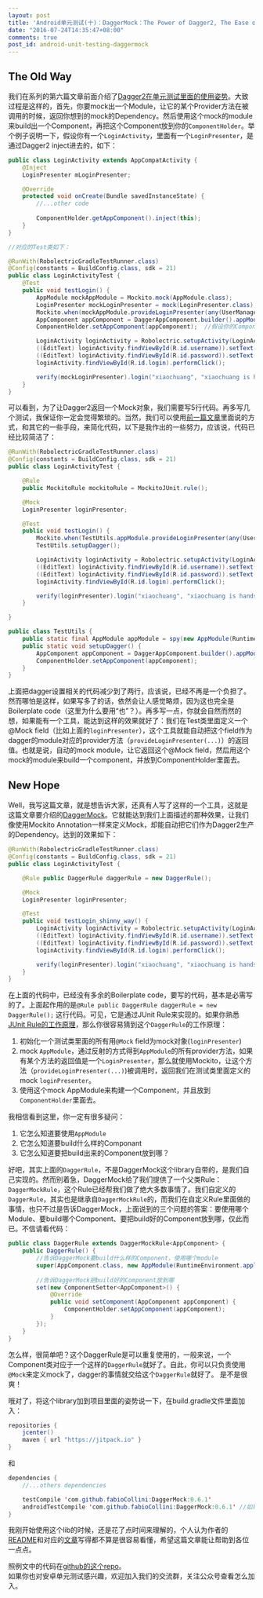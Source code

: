 ```yaml
---
layout: post
title: 'Android单元测试(十)：DaggerMock：The Power of Dagger2, The Ease of Mockito'
date: "2016-07-24T14:35:47+08:00"
comments: true
post_id: android-unit-testing-daggermock
---
```


## The Old Way
我们在系列的第六篇文章前面介绍了[Dagger2在单元测试里面的使用姿势](http://chriszou.com/2016/05/10/android-unit-testing-di-dagger.html)。大致过程是这样的，首先，你要mock出一个Module，让它的某个Provider方法在被调用的时候，返回你想到的mock的Dependency。然后使用这个mock的module来build出一个Component，再把这个Component放到你的`ComponentHolder`。举个例子说明一下，假设你有一个`LoginActivity`，里面有一个`LoginPresenter`，是通过Dagger2 inject进去的，如下：

```java
public class LoginActivity extends AppCompatActivity {
    @Inject
    LoginPresenter mLoginPresenter;

    @Override
    protected void onCreate(Bundle savedInstanceState) {
        //...other code
        
        ComponentHolder.getAppComponent().inject(this);
    }
}

//对应的Test类如下：

@RunWith(RobolectricGradleTestRunner.class)
@Config(constants = BuildConfig.class, sdk = 21)
public class LoginActivityTest {
    @Test
    public void testLogin() {
        AppModule mockAppModule = Mockito.mock(AppModule.class);
        LoginPresenter mockLoginPresenter = mock(LoginPresenter.class);
        Mockito.when(mockAppModule.provideLoginPresenter(any(UserManager.class), any(PasswordValidator.class))).thenReturn(mockLoginPresenter);  //当mockAppModule的provideLoginPresenter()方法被调用时，让它返回mockLoginPresenter
        AppComponent appComponent = DaggerAppComponent.builder().appModule(mockAppModule).build();  //用mockAppModule来创建DaggerAppComponent
        ComponentHolder.setAppComponent(appComponent);  //假设你的Component是放在ComponentHolder里面的

        LoginActivity loginActivity = Robolectric.setupActivity(LoginActivity.class);
        ((EditText) loginActivity.findViewById(R.id.username)).setText("xiaochuang");
        ((EditText) loginActivity.findViewById(R.id.password)).setText("xiaochuang is handsome");
        loginActivity.findViewById(R.id.login).performClick();    

        verify(mockLoginPresenter).login("xiaochuang", "xiaochuang is handsome");
    }
}
```

可以看到，为了让Dagger2返回一个Mock对象，我们需要写5行代码。再多写几个测试，我保证你一定会觉得繁琐的。当然，我们可以使用[前一篇文章](http://chriszou.com/2016/07/16/mockito-annotation.html)里面说的方式，和其它的一些手段，来简化代码，以下是我作出的一些努力，应该说，代码已经比较简洁了：

```java
@RunWith(RobolectricGradleTestRunner.class)
@Config(constants = BuildConfig.class, sdk = 21)
public class LoginActivityTest {

    @Rule
    public MockitoRule mockitoRule = MockitoJUnit.rule();

    @Mock
    LoginPresenter loginPresenter;

    @Test
    public void testLogin() {
        Mockito.when(TestUtils.appModule.provideLoginPresenter(any(UserManager.class), any(PasswordValidator.class))).thenReturn(loginPresenter);  //当mockAppModule的provideLoginPresenter()方法被调用时，让它返回mockLoginPresenter
        TestUtils.setupDagger();

        LoginActivity loginActivity = Robolectric.setupActivity(LoginActivity.class);
        ((EditText) loginActivity.findViewById(R.id.username)).setText("xiaochuang");
        ((EditText) loginActivity.findViewById(R.id.password)).setText("xiaochuang is handsome");
        loginActivity.findViewById(R.id.login).performClick();

        verify(loginPresenter).login("xiaochuang", "xiaochuang is handsome");
    }

}

public class TestUtils {
    public static final AppModule appModule = spy(new AppModule(RuntimeEnvironment.application));
    public static void setupDagger() {
        AppComponent appComponent = DaggerAppComponent.builder().appModule(appModule).build();
        ComponentHolder.setAppComponent(appComponent);
    }
}
```

上面把dagger设置相关的代码减少到了两行，应该说，已经不再是一个负担了。然而哪怕是这样，如果写多了的话，依然会让人感觉略烦，因为这也完全是Boilerplate code（这里为什么要用“也”？）。再多写一点，你就会自然而然的想，如果能有一个工具，能达到这样的效果就好了：我们在Test类里面定义一个@Mock field（比如上面的`loginPresenter`），这个工具就能自动把这个field作为dagger的module对应的provider方法（`provideLoginPresenter(...)`）的返回值。也就是说，自动的mock module，让它返回这个@Mock field，然后用这个mock的module来build一个component，并放到ComponentHolder里面去。

## New Hope
Well，我写这篇文章，就是想告诉大家，还真有人写了这样的一个工具，这就是这篇文章要介绍的[DaggerMock](https://github.com/fabioCollini/DaggerMock)。它就能达到我们上面描述的那种效果，让我们像使用Mockito Annotation一样来定义Mock，却能自动把它们作为Dagger2生产的Dependency。达到的效果如下：

```java
@RunWith(RobolectricGradleTestRunner.class)
@Config(constants = BuildConfig.class, sdk = 21)
public class LoginActivityTest {

    @Rule public DaggerRule daggerRule = new DaggerRule();

    @Mock
    LoginPresenter loginPresenter;

    @Test
    public void testLogin_shinny_way() {
        LoginActivity loginActivity = Robolectric.setupActivity(LoginActivity.class);
        ((EditText) loginActivity.findViewById(R.id.username)).setText("xiaochuang");
        ((EditText) loginActivity.findViewById(R.id.password)).setText("xiaochuang is handsome");
        loginActivity.findViewById(R.id.login).performClick();

        verify(loginPresenter).login("xiaochuang", "xiaochuang is handsome");
    }
}
```

在上面的代码中，已经没有多余的Boilerplate code，要写的代码，基本是必需写的了。上面起作用的是`@Rule public DaggerRule daggerRule = new DaggerRule();` 这行代码。可见，它是通过JUnit Rule来实现的。如果你熟悉[JUnit Rule的工作原理](http://chriszou.com/2016/07/09/junit-rule.html)，那么你很容易猜到这个`DaggerRule`的工作原理：

1. 初始化一个测试类里面的所有用`@Mock` field为mock对象(`loginPresenter`)
2. mock `AppModule`，通过反射的方式得到`AppModule`的所有provider方法，如果有某个方法的返回值是一个`LoginPresenter`，那么就使用Mockito，让这个方法（`provideLoginPresenter(...)`)被调用时，返回我们在测试类里面定义的mock `loginPresenter`。
3. 使用这个mock AppModule来构建一个Component，并且放到`ComponentHolder`里面去。

我相信看到这里，你一定有很多疑问：

1. 它怎么知道要使用`AppModule`
2. 它怎么知道要build什么样的Componant
3. 它怎么知道要把build出来的Component放到哪？

好吧，其实上面的`DaggerRule`，不是DaggerMock这个library自带的，是我们自己实现的。然而别着急，DaggerMock给了我们提供了一个父类Rule：`DaggerMockRule`，这个Rule已经帮我们做了绝大多数事情了。我们自定义的`DaggerRule`，其实也是继承自`DaggerMockRule`的，而我们在自定义Rule里面做的事情，也只不过是告诉DaggerMock，上面说到的三个问题的答案：要使用哪个Module、要build哪个Component、要把build好的Component放到哪，仅此而已。不信请看代码：

```java
public class DaggerRule extends DaggerMockRule<AppComponent> {
    public DaggerRule() {
        //告诉DaggerMock要build什么样的Component，使用哪个module
        super(AppComponent.class, new AppModule(RuntimeEnvironment.application));
        
        //告诉DaggerMock把build好的Component放到哪
        set(new ComponentSetter<AppComponent>() {
            @Override
            public void setComponent(AppComponent appComponent) {
                ComponentHolder.setAppComponent(appComponent);
            }
        });
    }
}
```

怎么样，很简单吧？这个DaggerRule是可以重复使用的，一般来说，一个Component类对应于一个这样的`DaggerRule`就好了。自此，你可以只负责使用`@Mock`来定义mock了，dagger的事情就交给这个`DaggerRule`就好了。
是不是很爽！

哦对了，将这个library加到项目里面的姿势说一下，在build.gradle文件里面加入：

```java
repositories {
    jcenter()
    maven { url "https://jitpack.io" }
}
```

和

```java
dependencies {
    //...others dependencies

    testCompile 'com.github.fabioCollini:DaggerMock:0.6.1'
    androidTestCompile 'com.github.fabioCollini:DaggerMock:0.6.1' //如果你需要在Instrumentation、Espresso、UiAutomator里面使用的话
}
```

我刚开始使用这个lib的时候，还是花了点时间来理解的，个人认为作者的[README](https://github.com/fabioCollini/DaggerMock)和对应的[文章](https://medium.com/@fabioCollini/android-testing-using-dagger-2-mockito-and-a-custom-junit-rule-c8487ed01b56)写得都不算是很容易看懂，希望这篇文章能让帮助到各位一点点。

照例文中的代码在[github的这个repo](https://github.com/ChrisZou/android-unit-testing-tutorial)。  
如果你也对安卓单元测试感兴趣，欢迎加入我们的交流群，关注公众号查看怎么加入。

